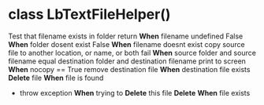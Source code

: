 # class LbTextFileHelper()
 Test that filename exists in folder
 return __When__ filename undefined
 False __When__ folder dosent exist
 False __When__ filename doesnt exist
 copy source file to another location, or name, or both
 fail __When__ source folder and source filename equal destination folder and destination filename
 print to screen __When__ nocopy == True
 remove destination file __When__ destination file exists
 __Delete__ file __When__ file is found
* throw exception __When__ trying to __Delete__ this file
 __Delete__ __When__ file exists
